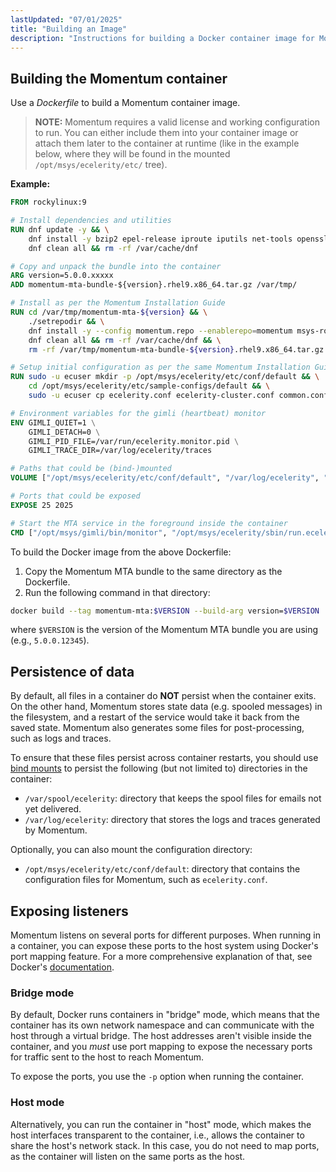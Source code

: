 ```yaml
---
lastUpdated: "07/01/2025"
title: "Building an Image"
description: "Instructions for building a Docker container image for Momentum."
---
```


## <a name="containers.building"></a> Building the Momentum container

Use a *Dockerfile* to build a Momentum container image.

> **NOTE:** Momentum requires a valid license and working configuration to run. You can either include them into your container image or attach them later to the container at runtime (like in the example below, where they will be found in the mounted `/opt/msys/ecelerity/etc/` tree).

**Example:**
```dockerfile
FROM rockylinux:9 

# Install dependencies and utilities
RUN dnf update -y && \
    dnf install -y bzip2 epel-release iproute iputils net-tools openssl perl procps-ng sudo unbound && \
    dnf clean all && rm -rf /var/cache/dnf

# Copy and unpack the bundle into the container
ARG version=5.0.0.xxxxx
ADD momentum-mta-bundle-${version}.rhel9.x86_64.tar.gz /var/tmp/

# Install as per the Momentum Installation Guide
RUN cd /var/tmp/momentum-mta-${version} && \
    ./setrepodir && \
    dnf install -y --config momentum.repo --enablerepo=momentum msys-role-mta msys-ecelerity-mobility msys-ecelerity-engagement-proxy && \
    dnf clean all && rm -rf /var/cache/dnf && \
    rm -rf /var/tmp/momentum-mta-bundle-${version}.rhel9.x86_64.tar.gz momentum-mta-${version}

# Setup initial configuration as per the same Momentum Installation Guide
RUN sudo -u ecuser mkdir -p /opt/msys/ecelerity/etc/conf/default && \
    cd /opt/msys/ecelerity/etc/sample-configs/default && \
    sudo -u ecuser cp ecelerity.conf ecelerity-cluster.conf common.conf /opt/msys/ecelerity/etc/conf/default

# Environment variables for the gimli (heartbeat) monitor
ENV GIMLI_QUIET=1 \
    GIMLI_DETACH=0 \
    GIMLI_PID_FILE=/var/run/ecelerity.monitor.pid \
    GIMLI_TRACE_DIR=/var/log/ecelerity/traces

# Paths that could be (bind-)mounted
VOLUME ["/opt/msys/ecelerity/etc/conf/default", "/var/log/ecelerity", "/var/spool/ecelerity"]

# Ports that could be exposed
EXPOSE 25 2025

# Start the MTA service in the foreground inside the container
CMD ["/opt/msys/gimli/bin/monitor", "/opt/msys/ecelerity/sbin/run.ecelerity"]
````

To build the Docker image from the above Dockerfile:
1. Copy the Momentum MTA bundle to the same directory as the Dockerfile.
2. Run the following command in that directory:
```bash
docker build --tag momentum-mta:$VERSION --build-arg version=$VERSION .
```
where `$VERSION` is the version of the Momentum MTA bundle you are using (e.g., `5.0.0.12345`).

## <a name="containers.persistence"></a> Persistence of data

By default, all files in a container do **NOT** persist when the container exits. On the other hand, Momentum stores state data (e.g. spooled messages) in the filesystem, and a restart of the service would take it back from the saved state. Momentum also generates some files for post-processing, such as logs and traces.

To ensure that these files persist across container restarts, you should use [bind mounts](https://docs.docker.com/engine/storage/bind-mounts/) to persist the following (but not limited to) directories in the container:
- `/var/spool/ecelerity`: directory that keeps the spool files for emails not yet delivered.
- `/var/log/ecelerity`: directory that stores the logs and traces generated by Momentum.

Optionally, you can also mount the configuration directory:
- `/opt/msys/ecelerity/etc/conf/default`: directory that contains the configuration files for Momentum, such as `ecelerity.conf`.

## <a name="containers.listeners"></a> Exposing listeners

Momentum listens on several ports for different purposes. When running in a container, you can expose these ports to the host system using Docker's port mapping feature. For a more comprehensive explanation of that, see Docker's [documentation](https://docs.docker.com/engine/network/).

### <a name="containers.listeners.exposing"></a> Bridge mode

By default, Docker runs containers in "bridge" mode, which means that the container has its own network namespace and can communicate with the host through a virtual bridge. The host addresses aren't visible inside the container, and you *must* use port mapping to expose the necessary ports for traffic sent to the host to reach Momentum.

To expose the ports, you use the `-p` option when running the container.

### <a name="containers.listeners.host"></a> Host mode

Alternatively, you can run the container in "host" mode, which makes the host interfaces transparent to the container, i.e., allows the container to share the host's network stack. In this case, you do not need to map ports, as the container will listen on the same ports as the host.
